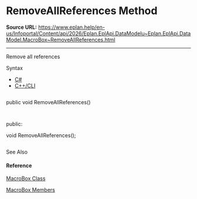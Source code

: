 # RemoveAllReferences Method

**Source URL:** https://www.eplan.help/en-us/Infoportal/Content/api/2026/Eplan.EplApi.DataModelu~Eplan.EplApi.DataModel.MacroBox~RemoveAllReferences.html

---

Remove all references

Syntax

- [C#](#i-syntax-CS)
- [C++/CLI](#i-syntax-CPP2005)

```
```
public void RemoveAllReferences()
```
```

```
```
public:
void RemoveAllReferences();
```
```



See Also

#### Reference

[MacroBox Class](Eplan.EplApi.DataModelu~Eplan.EplApi.DataModel.MacroBox.html)
  
[MacroBox Members](Eplan.EplApi.DataModelu~Eplan.EplApi.DataModel.MacroBox_members.html)